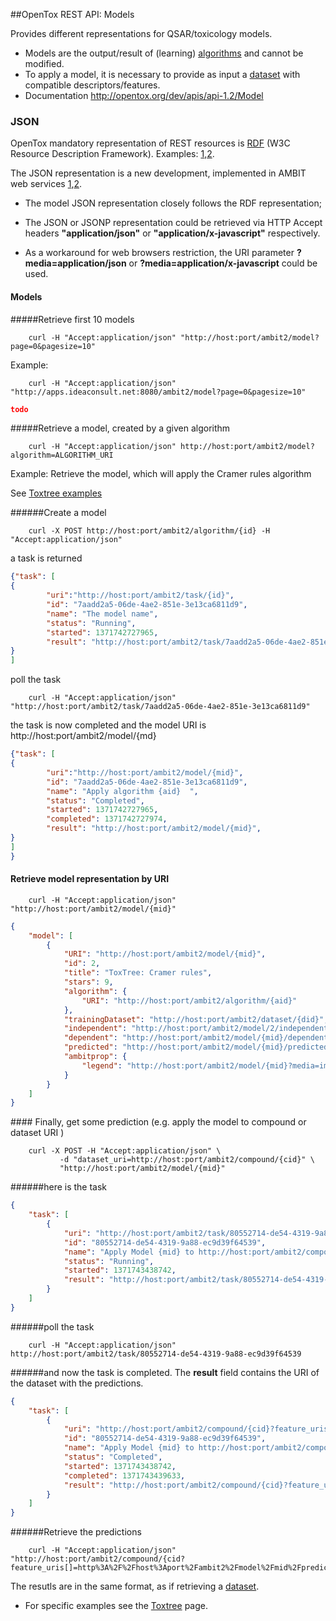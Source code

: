 ##OpenTox REST API: Models

Provides different representations for QSAR/toxicology models. 

* Models are the output/result of (learning) [algorithms](algorithm.md) and cannot be modified. 
* To apply a model, it is necessary to provide as input a [dataset](dataset.md) with compatible descriptors/features. 
* Documentation http://opentox.org/dev/apis/api-1.2/Model


### JSON

OpenTox mandatory representation of REST resources is [RDF](http://www.w3.org/RDF/) (W3C Resource Description Framework). 
Examples: [1](http://opentox.org/dev/apis/api-1.2/algorithm),[2](http://ambit.sourceforge.net/api_algorithm.html).

The JSON representation is a new development, implemented in AMBIT web services [1](http://ambit.sf.net),[2](http://www.jcheminf.com/content/3/1/18).

* The model JSON representation closely follows the RDF representation;

* The JSON or JSONP representation could be retrieved via HTTP Accept headers **"application/json"** or **"application/x-javascript"** respectively.
* As a workaround for web browsers restriction, the URI parameter **?media=application/json** or **?media=application/x-javascript** could be used.

#### Models
#####Retrieve first 10 models
````
    curl -H "Accept:application/json" "http://host:port/ambit2/model?page=0&pagesize=10"
````

Example: 
````
    curl -H "Accept:application/json" "http://apps.ideaconsult.net:8080/ambit2/model?page=0&pagesize=10"
````

````json
todo

````

#####Retrieve a model, created by a given algorithm

````
    curl -H "Accept:application/json" http://host:port/ambit2/model?algorithm=ALGORITHM_URI
````

Example: Retrieve the model, which will apply the Cramer rules algorithm

See [Toxtree examples](toxtree.md)


######Create a model 
````
    curl -X POST http://host:port/ambit2/algorithm/{id} -H "Accept:application/json"
````
   a task is returned
   
````json
{"task": [
{
        "uri":"http://host:port/ambit2/task/{id}",
        "id": "7aadd2a5-06de-4ae2-851e-3e13ca6811d9",
        "name": "The model name",
        "status": "Running",
        "started": 1371742727965,
        "result": "http://host:port/ambit2/task/7aadd2a5-06de-4ae2-851e-3e13ca6811d9",
}
]
````

  poll the task 
````
    curl -H "Accept:application/json" "http://host:port/ambit2/task/7aadd2a5-06de-4ae2-851e-3e13ca6811d9"
````
  
  the task is now completed and the model URI is http://host:port/ambit2/model/{md}
````json
{"task": [
{
        "uri":"http://host:port/ambit2/model/{mid}",
        "id": "7aadd2a5-06de-4ae2-851e-3e13ca6811d9",
        "name": "Apply algorithm {aid}  ",
        "status": "Completed",
        "started": 1371742727965,
        "completed": 1371742727974,
        "result": "http://host:port/ambit2/model/{mid}",
}
]
}
````

#### Retrieve model representation by URI 


````
    curl -H "Accept:application/json" "http://host:port/ambit2/model/{mid}"
````
  
````json
{
    "model": [
        {
            "URI": "http://host:port/ambit2/model/{mid}",
            "id": 2,
            "title": "ToxTree: Cramer rules",
            "stars": 9,
            "algorithm": {
                "URI": "http://host:port/ambit2/algorithm/{aid}"
            },
            "trainingDataset": "http://host:port/ambit2/dataset/{did}",
            "independent": "http://host:port/ambit2/model/2/independent",
            "dependent": "http://host:port/ambit2/model/{mid}/dependent",
            "predicted": "http://host:port/ambit2/model/{mid}/predicted",
            "ambitprop": {
                "legend": "http://host:port/ambit2/model/{mid}?media=image/png"
            }
        }
    ]
}
````

####<a id="prediction"></a> Finally, get some prediction (e.g. apply the model to compound or dataset URI )

````
    curl -X POST -H "Accept:application/json" \
           -d "dataset_uri=http://host:port/ambit2/compound/{cid}" \
           "http://host:port/ambit2/model/{mid}"
````
  
######here is the task
    
````json
{
    "task": [
        {
            "uri": "http://host:port/ambit2/task/80552714-de54-4319-9a88-ec9d39f64539",
            "id": "80552714-de54-4319-9a88-ec9d39f64539",
            "name": "Apply Model {mid} to http://host:port/ambit2/compound/{cid}",
            "status": "Running",
            "started": 1371743438742,
            "result": "http://host:port/ambit2/task/80552714-de54-4319-9a88-ec9d39f64539"
        }
    ]
}
````
    
######poll the task
````
    curl -H "Accept:application/json" http://host:port/ambit2/task/80552714-de54-4319-9a88-ec9d39f64539
````

######and now the task is completed. The **result** field contains the URI of the dataset with the predictions. 
````json
{
    "task": [
        {
            "uri": "http://host:port/ambit2/compound/{cid}?feature_uris[]=http%3A%2F%2Fhost%3Aport%2Fambit2%2Fmodel%2Fmid%2Fpredicted",
            "id": "80552714-de54-4319-9a88-ec9d39f64539",
            "name": "Apply Model {mid} to http://host:port/ambit2/compound/{cid}",
            "status": "Completed",
            "started": 1371743438742,
            "completed": 1371743439633,
            "result": "http://host:port/ambit2/compound/{cid}?feature_uris[]=http%3A%2F%2Fhost%3Aport%2Fambit2%2Fmodel%2Fmid%2Fpredicted"
        }
    ]
}
````
   
######Retrieve the predictions
````
    curl -H "Accept:application/json" "http://host:port/ambit2/compound/{cid?feature_uris[]=http%3A%2F%2Fhost%3Aport%2Fambit2%2Fmodel%2Fmid%2Fpredicted"
````
 
  The resutls are in the same format, as if retrieving a [dataset](dataset.md). 

* For specific examples see the [Toxtree](toxtree.md) page.
